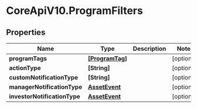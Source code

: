 # CoreApiV10.ProgramFilters

## Properties
Name | Type | Description | Notes
------------ | ------------- | ------------- | -------------
**programTags** | [**[ProgramTag]**](ProgramTag.md) |  | [optional] 
**actionType** | **[String]** |  | [optional] 
**customNotificationType** | **[String]** |  | [optional] 
**managerNotificationType** | [**AssetEvent**](AssetEvent.md) |  | [optional] 
**investorNotificationType** | [**AssetEvent**](AssetEvent.md) |  | [optional] 


